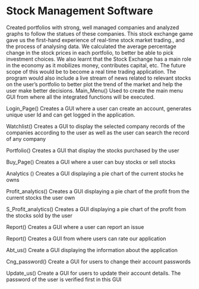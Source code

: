 # Stock Management Software
Created portfolios with strong, well managed companies and analyzed graphs to follow the statues of these companies. This stock exchange game gave us the first-hand experience of real-time stock market trading., and the process of analysing data. We calculated the average percentage change in the stock prices in each portfolio, to better be able to pick investment choices. We also learnt that the Stock Exchange has a main role in the economy as it mobilizes money, contributes capital, etc.
The future scope of this would be to become a real time trading application. The program would also include a live stream of news related to relevant stocks on the user’s portfolio to better plot the trend of the market and help the user make better decisions.
Main_Menu()
Used to create the main menu GUI from where all the integrated functions will be executed.

Login_Page()
Creates a GUI where a user can create an account, generates unique user Id
and can get logged in the application.

Watchlist()
Creates a GUI to display the selected company records of the companies according to the user as well as the user can search the record of any company

Portfolio()
Creates a GUI that display the stocks purchased by the user

Buy_Page()
Creates a GUI where a user can buy stocks or sell stocks 

Analytics ()
Creates a GUI displaying a pie chart of the current stocks he owns

Profit_analytics()
Creates a GUI displaying a pie chart of the profit from the current stocks the user own

S_Profit_analytics()
Creates a GUI displaying a pie chart of the profit from the stocks sold by the user

Report()
Creates a GUI where a user can report an issue

Report()
Creates a GUI from where users can rate our application

Abt_us()
Create a GUI displaying the information about the application

Cng_password()
Create a GUI for users to change their account passwords

Update_us()
Create a GUI for users to update their account details. The password of the user is verified first in this GUI


